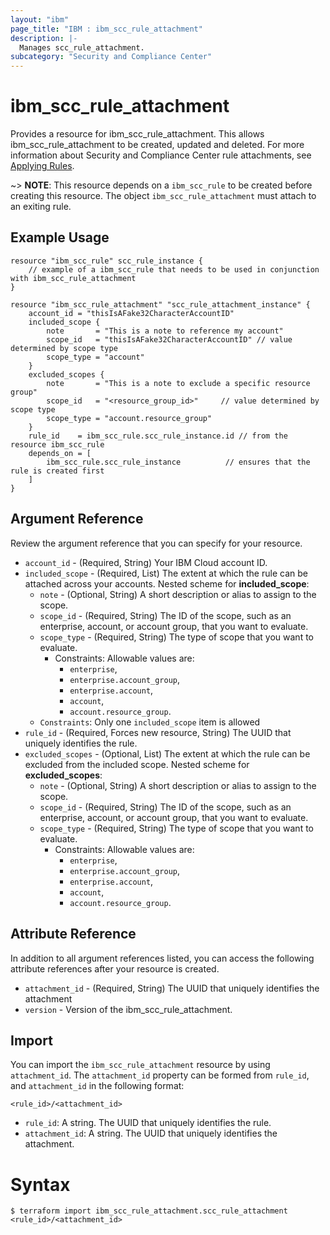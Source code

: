 ```yaml
---
layout: "ibm"
page_title: "IBM : ibm_scc_rule_attachment"
description: |-
  Manages scc_rule_attachment.
subcategory: "Security and Compliance Center"
---
```


# ibm_scc_rule_attachment

Provides a resource for ibm_scc_rule_attachment. This allows ibm_scc_rule_attachment to be created, updated and deleted. For more information about Security and Compliance Center rule attachments, see [Applying Rules](https://cloud.ibm.com/docs/security-compliance?topic=security-compliance-rules-apply&interface=ui).

~> **NOTE**: This resource depends on a `ibm_scc_rule` to be created before creating this resource. The object `ibm_scc_rule_attachment` must attach to an exiting rule.

## Example Usage

```hcl
resource "ibm_scc_rule" scc_rule_instance {
	// example of a ibm_scc_rule that needs to be used in conjunction with ibm_scc_rule_attachment
}

resource "ibm_scc_rule_attachment" "scc_rule_attachment_instance" {
	account_id = "thisIsAFake32CharacterAccountID"
	included_scope {
		note       = "This is a note to reference my account"
		scope_id   = "thisIsAFake32CharacterAccountID" // value determined by scope type
		scope_type = "account"
	}
	excluded_scopes {
		note       = "This is a note to exclude a specific resource group"
		scope_id   = "<resource_group_id>"     // value determined by scope type
		scope_type = "account.resource_group"
	}
	rule_id    = ibm_scc_rule.scc_rule_instance.id // from the resource ibm_scc_rule
	depends_on = [
		ibm_scc_rule.scc_rule_instance          // ensures that the rule is created first
	]
}
```

## Argument Reference

Review the argument reference that you can specify for your resource.

* `account_id` - (Required, String) Your IBM Cloud account ID.
* `included_scope` - (Required, List) The extent at which the rule can be attached across your accounts.
Nested scheme for **included_scope**:
	* `note` - (Optional, String) A short description or alias to assign to the scope.
	* `scope_id` - (Required, String) The ID of the scope, such as an enterprise, account, or account group, that you want to evaluate.
	* `scope_type` - (Required, String) The type of scope that you want to evaluate.
		* Constraints: Allowable values are:
			* `enterprise`,
			* `enterprise.account_group`,
			* `enterprise.account`,
			* `account`,
			* `account.resource_group`.
    * `Constraints`: Only one `included_scope` item is allowed
* `rule_id` - (Required, Forces new resource, String) The UUID that uniquely identifies the rule.
* `excluded_scopes` - (Optional, List) The extent at which the rule can be excluded from the included scope.
Nested scheme for **excluded_scopes**:
	* `note` - (Optional, String) A short description or alias to assign to the scope.
	* `scope_id` - (Required, String) The ID of the scope, such as an enterprise, account, or account group, that you want to evaluate.
	* `scope_type` - (Required, String) The type of scope that you want to evaluate.
		* Constraints: Allowable values are:
    		* `enterprise`,
    		* `enterprise.account_group`,
    		* `enterprise.account`,
    		* `account`,
    		* `account.resource_group`.
## Attribute Reference

In addition to all argument references listed, you can access the following attribute references after your resource is created.

* `attachment_id` - (Required, String) The UUID that uniquely identifies the attachment
* `version` - Version of the ibm_scc_rule_attachment.

## Import

You can import the `ibm_scc_rule_attachment` resource by using `attachment_id`.
The `attachment_id` property can be formed from `rule_id`, and `attachment_id` in the following format:

```
<rule_id>/<attachment_id>
```
* `rule_id`: A string. The UUID that uniquely identifies the rule.
* `attachment_id`: A string. The UUID that uniquely identifies the attachment.

# Syntax
```
$ terraform import ibm_scc_rule_attachment.scc_rule_attachment <rule_id>/<attachment_id>
```
